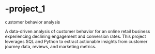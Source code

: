 # -project_1
customer behavior analysis

A data-driven analysis of customer behavior for an online retail business experiencing declining engagement and conversion rates. This project leverages SQL and Python to extract actionable insights from customer journey data, reviews, and marketing metrics.
